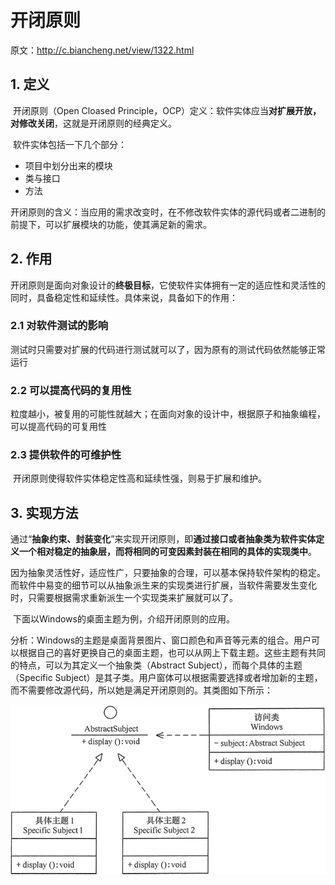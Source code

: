 # 开闭原则

原文：http://c.biancheng.net/view/1322.html



## 1. 定义

​        开闭原则（Open Cloased Principle，OCP）定义：软件实体应当**对扩展开放，对修改关闭**，这就是开闭原则的经典定义。

​        软件实体包括一下几个部分：

* 项目中划分出来的模块
* 类与接口
* 方法

​        开闭原则的含义：当应用的需求改变时，在不修改软件实体的源代码或者二进制的前提下，可以扩展模块的功能，使其满足新的需求。

## 2. 作用

​        开闭原则是面向对象设计的**终极目标**，它使软件实体拥有一定的适应性和灵活性的同时，具备稳定性和延续性。具体来说，具备如下的作用：

### 2.1 对软件测试的影响

​        测试时只需要对扩展的代码进行测试就可以了，因为原有的测试代码依然能够正常运行

### 2.2 可以提高代码的复用性

​        粒度越小，被复用的可能性就越大；在面向对象的设计中，根据原子和抽象编程，可以提高代码的可复用性

### 2.3 提供软件的可维护性

​        开闭原则使得软件实体稳定性高和延续性强，则易于扩展和维护。

## 3. 实现方法

​        通过“**抽象约束、封装变化**”来实现开闭原则，即**通过接口或者抽象类为软件实体定义一个相对稳定的抽象层，而将相同的可变因素封装在相同的具体的实现类中**。

​        因为抽象灵活性好，适应性广，只要抽象的合理，可以基本保持软件架构的稳定。而软件中易变的细节可以从抽象派生来的实现类进行扩展，当软件需要发生变化时，只需要根据需求重新派生一个实现类来扩展就可以了。

​        下面以Windows的桌面主题为例，介绍开闭原则的应用。

​        分析：Windows的主题是桌面背景图片、窗口颜色和声音等元素的组合。用户可以根据自己的喜好更换自己的桌面主题，也可以从网上下载主题。这些主题有共同的特点，可以为其定义一个抽象类（Abstract Subject），而每个具体的主题（Specific Subject）是其子类。用户窗体可以根据需要选择或者增加新的主题，而不需要修改源代码，所以她是满足开闭原则的。其类图如下所示：

![1](../images/SOLIDPrinciple/OpenClose/1.gif)